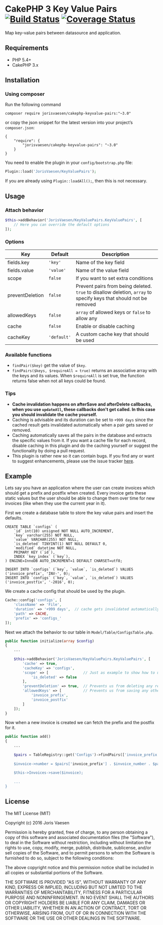 # CakePHP 3 Key Value Pairs [![Build Status](https://travis-ci.org/jorisvaesen/cakephp-keyvalue-pairs.svg?branch=master)](https://travis-ci.org/jorisvaesen/cakephp-keyvalue-pairs) [![Coverage Status](https://coveralls.io/repos/github/jorisvaesen/cakephp-keyvalue-pairs/badge.svg?branch=master)](https://coveralls.io/github/jorisvaesen/cakephp-keyvalue-pairs?branch=master)

Map key-value pairs between datasource and application.

## Requirements

* PHP 5.4+
* CakePHP 3.x

## Installation

### Using composer

Run the following command

```
composer require jorisvaesen/cakephp-keyvalue-pairs:"~3.0"
```

or copy the json snippet for the latest version into your project’s `composer.json`:

```
{
    "require": {
        "jorisvaesen/cakephp-keyvalue-pairs": "~3.0"
    }
}
```

You need to enable the plugin in your `config/bootstrap.php` file:

```php
Plugin::load('JorisVaesen/KeyValuePairs');
```

If you are already using `Plugin::loadAll();`, then this is not necessary.

## Usage

### Attach behavior

```php
$this->addBehavior('JorisVaesen/KeyValuePairs.KeyValuePairs', [
    // Here you can override the default options
]);
```

### Options

| Key  | Default | Description |
| ------------- | ------------- | ------------- |
| fields.key  | `'key'` | Name of the key field |
| fields.value  | `'value'`  | Name of the value field |
| scope  | `false`  | If you want to set extra conditions |
| preventDeletion  | `false`  | Prevent pairs from being deleted. `true` to disallow deletion, `array` to specify keys that should not be removed |
| allowedKeys  | `false`  | `array` of allowed keys or `false` to allow any |
| cache  | `false`  | Enable or disable caching  |
| cacheKey  | `'default'`  | A custom cache key that should be used |

### Available functions

* `findPair($key)` get the value of `$key`.
* `findPairs($keys, $requireAll = true)` returns an associative array with the keys and its values. When `$requireAll` is set true, the function returns false when not all keys could be found.

### Tips

* **Cache invalidation happens on afterSave and afterDelete callbacks, when you use `updateAll`, these callbacks don't get called. In this case you should invalidate the cache yourself.**
* Caching is advisable and its duration can be set to `+999 days` since the cached result gets invalidated automatically when a pair gets saved or removed.
* Caching automatically saves all the pairs in the database and extracts the specific values from it. If you want a cache file for each record, disable caching in this plugin and do the caching yourself or suggest the functionality by doing a pull request.
* This plugin is rather new so it can contain bugs. If you find any or want to suggest enhancements, please use the issue tracker [here](https://github.com/jorisvaesen/cakephp-keyvalue-pairs/issues).

## Example

Lets say you have an application where the user can create invoices which should get a prefix and postfix when created. Every invoice gets these static values but the user should be able to change them over time for new invoices (like when they use the current year in it).

First we create a database table to store the key value pairs and insert the defaults.

```
CREATE TABLE `configs` (
    `id` int(10) unsigned NOT NULL AUTO_INCREMENT,
    `key` varchar(255) NOT NULL,
    `value` VARCHAR(255) NOT NULL,
    `is_deleted` TINYINT(1) NOT NULL DEFAULT 0,
    `modified` datetime NOT NULL,
    PRIMARY KEY (`id`),
    INDEX `key_index` (`key`),
) ENGINE=InnoDB AUTO_INCREMENT=1 DEFAULT CHARSET=utf8;

INSERT INTO `configs` (`key`, `value`, `is_deleted`) VALUES ('invoice_prefix', 'INV-', 0);
INSERT INTO `configs` (`key`, `value`, `is_deleted`) VALUES ('invoice_postfix', '-2016', 0);
```

We create a cache config that should be used by the plugin.

```php
Cache::config('configs', [
    'className' => 'File',
    'duration' => '+999 days',  // cache gets invalidated automatically when a pair is saved or removed
    'path' => CACHE,
    'prefix' => 'configs_'
]);
```

Next we attach the behavior to our table in `Model/Table/ConfigsTable.php`.

```php
public function initialize(array $config) 
{
    ...
    
    $this->addBehavior('JorisVaesen/KeyValuePairs.KeyValuePairs', [
        'cache' => true,
        'cacheKey' => 'configs',
        'scope' => [                // Just as example to show how to use extra conditions when fetching pairs
            'is_deleted' => false
        ],
        'preventDeletion' => true,  // Prevents us from deleting any record in this table (and thereby possibly break the app)
        'allowedKeys' => [          // Prevents us from saving any other keys than the ones specified here
            'invoice_prefix',
            'invoice_postfix'
        ]
    ]);
}
```

Now when a new invoice is created we can fetch the prefix and the postfix for it.

```php
public function add() 
{
    ...
    
    $pairs = TableRegistry::get('Configs')->findPairs(['invoice_prefix', 'invoice_postfix], true);
    
    $invoice->number = $pairs['invoice_prefix'] . $invoice_number . $pairs['invoice_postfix'];
    
    $this->Invoices->save($invoice);
    
    ...
}
```

## License

The MIT License (MIT)

Copyright (c) 2016 Joris Vaesen

Permission is hereby granted, free of charge, to any person obtaining a copy of this software and associated documentation files (the "Software"), to deal in the Software without restriction, including without limitation the rights to use, copy, modify, merge, publish, distribute, sublicense, and/or sell copies of the Software, and to permit persons to whom the Software is furnished to do so, subject to the following conditions:

The above copyright notice and this permission notice shall be included in all copies or substantial portions of the Software.

THE SOFTWARE IS PROVIDED "AS IS", WITHOUT WARRANTY OF ANY KIND, EXPRESS OR IMPLIED, INCLUDING BUT NOT LIMITED TO THE WARRANTIES OF MERCHANTABILITY, FITNESS FOR A PARTICULAR PURPOSE AND NONINFRINGEMENT. IN NO EVENT SHALL THE AUTHORS OR COPYRIGHT HOLDERS BE LIABLE FOR ANY CLAIM, DAMAGES OR OTHER LIABILITY, WHETHER IN AN ACTION OF CONTRACT, TORT OR OTHERWISE, ARISING FROM, OUT OF OR IN CONNECTION WITH THE SOFTWARE OR THE USE OR OTHER DEALINGS IN THE SOFTWARE.
